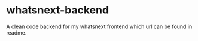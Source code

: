 # whatsnext-backend
A clean code backend for my whatsnext frontend which url can be found in readme.
